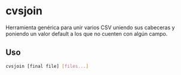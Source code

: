 # cvsjoin
Herramienta genérica para unir varios CSV uniendo sus cabeceras y poniendo un valor default a los que no cuenten con algún campo.

## Uso
```bash
cvsjoin [final file] [files...]
```
